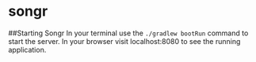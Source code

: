 # songr

##Starting Songr
In your terminal use the ```./gradlew bootRun``` command to start the server. In your browser visit localhost:8080 to see the running application.
